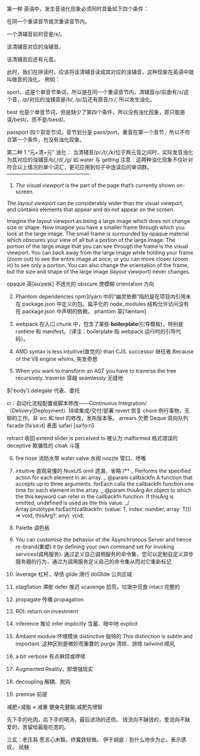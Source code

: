第一种
英语中，发生音浊化现象必须同时具备如下四个条件：

在同一个重读音节或次重读音节内。

一个清辅音前的音是/s/。

该清辅音对应的浊辅音。

该清辅音后还有元音。

此时，我们在拼读时，应该将该清辅音读成其对应的浊辅音，这种现象在英语中就叫做音的浊化。 例如：

sport，这是个单音节单词，所以是在同一个重读音节内，清辅音/p/前面有/s/这个音，/p/对应的浊辅音是/b/, /p/后还有原音/ɔː/, 所以发生浊化。

best 也是个单音节词，但是缺少了第四个条件，所以没有浊化现象，即只能是读/best/，而不是/besd/。

passport 四个双音节词，音节划分是 pass/port，重音在第一个音节，所以不符合第一个条件，也没有浊化现象。

第二种
1.“元+清+元” 浊化： 当清辅音/p/,/t/,/k/位于两元音之间时，实际发音浊化为其对应的浊辅音/b/,/d/,/g/ 如 water 与 getting
注意：这两种浊化现象不仅针对符合以上情况的单个词汇，更可应用到句子中连读后的单词群。
————————————————

1. _The visual viewport_ is the part of the page that’s currently shown on-screen.

_The layout viewport_ can be considerably wider than the visual viewport, and contains elements that appear and do not appear on the screen.

Imagine the layout viewport as being a large image which does not change size or shape. Now imagine you have a smaller frame through which you look at the large image. The small frame is surrounded by opaque material which obscures your view of all but a portion of the large image. The portion of the large image that you can see through the frame is the visual viewport. You can back away from the large image while holding your frame (zoom out) to see the entire image at once, or you can move closer (zoom in) to see only a portion. You can also change the orientation of the frame, but the size and shape of the large image (layout viewport) never changes.

opaque 英[əʊˈpeɪk] 不透光的
obscure 使模糊
orientation 方向

2. Phantom dependencies npm3/yarn 中的“幽灵依赖”指的是在项目内引用未在 package.json 中定义的包。扁平化的 node_modules 结构允许访问没有在 package.json 中声明的依赖。
   phantom 英[ˈfæntəm]

3. webpack 在入口 chunk 中，包含了某些 **boilerplate**(引导模板)，特别是 runtime 和 manifest。（译注：boilerplate 指 webpack 运行时的引导代码）。

4. AMD syntax is less intuitive(直觉的) than CJS.
   successor 继任者
   Because of the V8 engine whims, 突发奇想

5. When you want to transform an AST you have to traverse the tree recursively.
   traverse 穿越
   seamlessly 无缝地

$('body').delegate 代表、委托

ci：自动化流程配置或脚本修改——Continuous Integration/（Delivery|Deployment）持续集成/交付/部署
revert 恢复
chore 例行事物，无聊的工作。非 src 和 test 的修改，发布版本等。
arrears 欠费
Deque 双向队列
facade [fəˈsɑːd] 表面
safari [səˈfɑːri]

retract 收回 extend slider
is perceived to 被认为
malformed 格式错误的
deceptive 欺骗性的
cloak 斗篷

6. fire hose 消防水带
   water valve 水阀
   nozzle 管口、喷嘴

7. intuitive 直观易懂的 NuxtJS
   omit 遗漏，省略
   /\*\*
   _ Performs the specified action for each element in an array.
   _ @param callbackfn A function that accepts up to three arguments. forEach calls the callbackfn function one time for each element in the array.
   _ @param thisArg An object to which the this keyword can refer in the callbackfn function. If thisArg is omitted, undefined is used as the this value.
   _/
   Array.prototype.forEach(callbackfn: (value: T, index: number, array: T[]) => void, thisArg?: any): void;

8. Palette 调色板

9. You can customise the behavior of the Asynchronous Server and hence re-brand(重塑) it by defining your own command set for invoking services(调用服务).
   通过定义自己调用服务的命令集，您可以定制自定义异步服务器的行为，通过为调用服务定义自己的命令集从而对它重新标记

10. leverage 杠杆，举债
    glide 滑行 doGlide 公共区域

11. stagflation 滞胀
    defer 推迟
    scavenge 拾荒，垃圾中觅食
    intact 完整的

12. propagate 传播 propagation

13. ROI: return on investment

14. inference 推论 infer
    implicitly 含蓄、暗中地
    explicit

15. Ambient module 环境模块
    distinctive 独特的
    This distinction is subtle and important. 这种区别是微妙而重要的
    purge 清除、排除
    tailwind 顺风

16. a bit verbose 有点麻烦或啰嗦
17. Augmented Reality，即增强现实
18. decoupling 解耦、脱钩
19. premise 前提

减肥=减脂 ≠ 减重
健身先健脑,减肥先增智

先下手的吃肉，后下手的喝汤，最后进场的还债。
钱流向不缺钱的，爱流向不缺爱的，苦留给最能吃苦的。

三玄：老庄易
愿言心未翳，终冀效轻微。
伊于胡底：到什么地步为止，表示感叹。
祛魅

